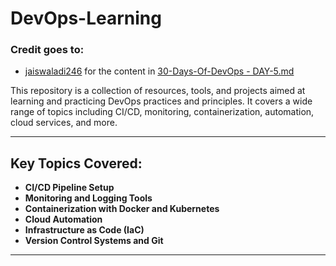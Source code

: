 # DevOps-Learning

### Credit goes to:
- [jaiswaladi246](https://github.com/jaiswaladi246) for the content in [30-Days-Of-DevOps - DAY-5.md](https://github.com/jaiswaladi246/30-Days-Of-DevOps/blob/main/DAY-5.md)

This repository is a collection of resources, tools, and projects aimed at learning and practicing DevOps practices and principles. It covers a wide range of topics including CI/CD, monitoring, containerization, automation, cloud services, and more.

---

## Key Topics Covered:

- **CI/CD Pipeline Setup**
- **Monitoring and Logging Tools**
- **Containerization with Docker and Kubernetes**
- **Cloud Automation**
- **Infrastructure as Code (IaC)**
- **Version Control Systems and Git**

---


